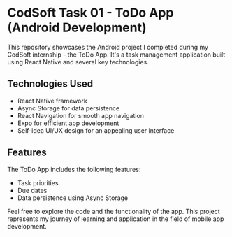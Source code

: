 # CodSoft Task 01 - ToDo App (Android Development)

This repository showcases the Android project I completed during my CodSoft internship - the ToDo App. It's a task management application built using React Native and several key technologies.

## Technologies Used

- React Native framework
- Async Storage for data persistence
- React Navigation for smooth app navigation
- Expo for efficient app development
- Self-idea UI/UX design for an appealing user interface

## Features

The ToDo App includes the following features:

- Task priorities
- Due dates
- Data persistence using Async Storage

Feel free to explore the code and the functionality of the app. This project represents my journey of learning and application in the field of mobile app development.


